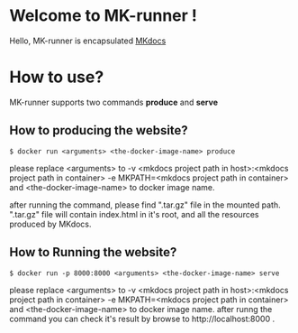 # Welcome to MK-runner !

Hello, MK-runner is encapsulated [MKdocs](https://www.mkdocs.org/)


# How to use?

MK-runner supports two commands <b>produce</b> and <b>serve</b>

## How to producing the website?
```
$ docker run <arguments> <the-docker-image-name> produce
```
please replace
\<arguments\> to -v \<mkdocs project path in host\>:\<mkdocs project path in container\> -e MKPATH=\<mkdocs project path in container\>
and \<the-docker-image-name\> to docker image name.

after running the command, please find ".tar.gz" file in the mounted path.
".tar.gz" file will contain index.html in it's root, and all the resources produced by MKdocs.

## How to Running the website?
```
$ docker run -p 8000:8000 <arguments> <the-docker-image-name> serve
```
please replace
\<arguments\> to -v \<mkdocs project path in host\>:\<mkdocs project path in container\> -e MKPATH=\<mkdocs project path in container\>
and \<the-docker-image-name\> to docker image name.
 after runng the command you can check it's result by browse to http://localhost:8000 .
